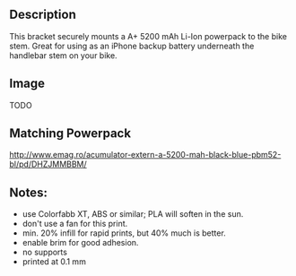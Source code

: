 ## Description
This bracket securely mounts a A+ 5200 mAh Li-Ion powerpack to the bike stem. Great for using as an iPhone backup battery underneath the handlebar stem on your bike.

## Image
TODO

## Matching Powerpack
http://www.emag.ro/acumulator-extern-a-5200-mah-black-blue-pbm52-bl/pd/DHZJMMBBM/

## Notes:
- use Colorfabb XT, ABS or similar; PLA will soften in the sun.
- don't use a fan for this print.
- min. 20% infill for rapid prints, but 40% much is better.
- enable brim for good adhesion.
- no supports
- printed at 0.1 mm
